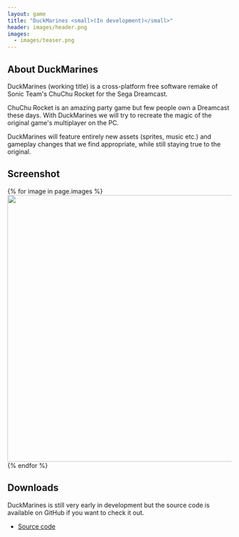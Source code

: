```yaml
---
layout: game
title: "DuckMarines <small>(In development)</small>"
header: images/header.png
images:
  - images/teaser.png
---
```

## About DuckMarines ##
DuckMarines (working title) is a cross-platform free software remake of Sonic Team's ChuChu Rocket for the Sega Dreamcast.

ChuChu Rocket is an amazing party game but few people own a Dreamcast these days. With DuckMarines we will try to recreate the magic of the original game's multiplayer on the PC.

DuckMarines will feature entirely new assets (sprites, music etc.) and gameplay changes that we find appropriate, while still staying true to the original.

## Screenshot ##
<div class="centered-div">
{% for image in page.images %}
<a href="{{ image }}">
	<img src="{{ image }}" width="600" class="game-thumb" />
</a>
{% endfor %}
</div>

## Downloads ##

DuckMarines is still very early in development but the source code is available on GitHub if
you want to check it out.

* [Source code](https://github.com/SimonLarsen/duckmarines)
